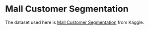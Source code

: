 # Mall Customer Segmentation

The dataset used here is [Mall Customer Segmentation](https://www.kaggle.com/vjchoudhary7/customer-segmentation-tutorial-in-python) from Kaggle. 
